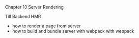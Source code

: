 Chapter 10 Server Rendering

Till Backend HMR

- how to render a page from server 
- how to build and bundle server with webpack with webpack